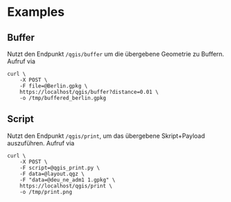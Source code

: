 # Examples

## Buffer

Nutzt den Endpunkt `/qgis/buffer` um die übergebene Geometrie zu Buffern.
Aufruf via

    curl \
        -X POST \
        -F file=@Berlin.gpkg \
        https://localhost/qgis/buffer?distance=0.01 \
        -o /tmp/buffered_berlin.gpkg

## Script

Nutzt den Endpunkt `/qgis/print`, um das übergebene Skript+Payload auszuführen.
Aufruf via

    curl \
        -X POST \
        -F script=@qgis_print.py \
        -F data=@layout.qgz \
        -F "data=@deu_ne_adm1 1.gpkg" \
        https://localhost/qgis/print \
        -o /tmp/print.png